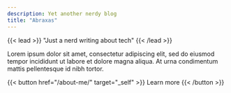 ```yaml
---
description: Yet another nerdy blog
title: "Abraxas"
---
```


{{< lead >}}
"Just a nerd writing about tech"
{{< /lead >}}

Lorem ipsum dolor sit amet, consectetur adipiscing elit, sed do eiusmod tempor incididunt ut labore et dolore magna aliqua. At urna condimentum mattis pellentesque id nibh tortor.

{{< button href="/about-me/" target="_self" >}}
Learn more
{{< /button >}}
